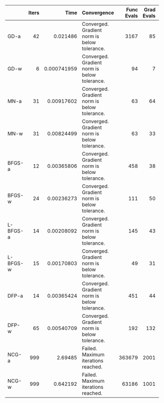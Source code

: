 |          |   Iters |        Time | Convergence                                  |   Func Evals |   Grad Evals |   Hess Evals |
|:---------|--------:|------------:|:---------------------------------------------|-------------:|-------------:|-------------:|
| GD-a     |      42 | 0.021486    | Converged. Gradient norm is below tolerance. |         3167 |           85 |            0 |
| GD-w     |       6 | 0.000741959 | Converged. Gradient norm is below tolerance. |           94 |            7 |            0 |
| MN-a     |      31 | 0.00917602  | Converged. Gradient norm is below tolerance. |           63 |           64 |           32 |
| MN-w     |      31 | 0.00824499  | Converged. Gradient norm is below tolerance. |           63 |           33 |           32 |
| BFGS-a   |      12 | 0.00365806  | Converged. Gradient norm is below tolerance. |          458 |           38 |            0 |
| BFGS-w   |      24 | 0.00236273  | Converged. Gradient norm is below tolerance. |          111 |           50 |            0 |
| L-BFGS-a |      14 | 0.00208092  | Converged. Gradient norm is below tolerance. |          145 |           43 |            0 |
| L-BFGS-w |      15 | 0.00170803  | Converged. Gradient norm is below tolerance. |           49 |           31 |            0 |
| DFP-a    |      14 | 0.00365424  | Converged. Gradient norm is below tolerance. |          451 |           44 |            0 |
| DFP-w    |      65 | 0.00540709  | Converged. Gradient norm is below tolerance. |          192 |          132 |            0 |
| NCG-a    |     999 | 2.69485     | Failed. Maximum iterations reached.          |       363679 |         2001 |         1000 |
| NCG-w    |     999 | 0.642192    | Failed. Maximum iterations reached.          |        63186 |         1001 |         1000 |